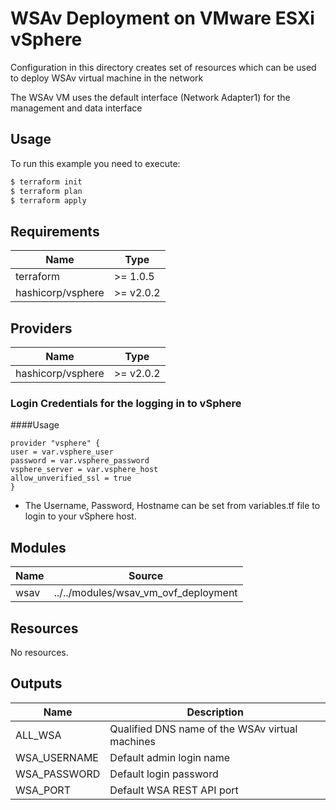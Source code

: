 

#  WSAv Deployment on VMware ESXi vSphere

Configuration in this directory creates set of resources which can be used
to deploy WSAv virtual machine in the network

The WSAv VM uses the default interface (Network Adapter1) for the management and data
interface


## Usage

To run this example you need to execute:
```bash
$ terraform init
$ terraform plan
$ terraform apply
```

## Requirements

| Name      | Type   |
| ----------| ------ |
| terraform | >= 1.0.5 |
| hashicorp/vsphere | >= v2.0.2 |

## Providers
| Name      | Type   |
| ----------| ------ |
| hashicorp/vsphere | >= v2.0.2|


### Login Credentials for the logging in to vSphere
####Usage
  ```
  provider "vsphere" {
  user = var.vsphere_user
  password = var.vsphere_password
  vsphere_server = var.vsphere_host
  allow_unverified_ssl = true
  }
  ```

  * The Username, Password, Hostname can be set from variables.tf file to login to your vSphere host.


## Modules
| Name      | Source |  
| ----------| ------ |
| wsav| ../../modules/wsav_vm_ovf_deployment |


## Resources

No resources.


## Outputs
 Name       |  Description|
| --------- |-------------|
| ALL_WSA |  Qualified DNS name of the WSAv virtual machines |
|WSA_USERNAME|  Default admin login name |
|WSA_PASSWORD|  Default login password |
|WSA_PORT|   Default WSA REST API port  |
